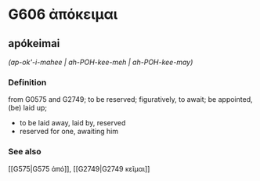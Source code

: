 # G606 ἀπόκειμαι

## apókeimai

_(ap-ok'-i-mahee | ah-POH-kee-meh | ah-POH-kee-may)_

### Definition

from G0575 and G2749; to be reserved; figuratively, to await; be appointed, (be) laid up; 

- to be laid away, laid by, reserved
- reserved for one, awaiting him

### See also

[[G575|G575 ἀπό]], [[G2749|G2749 κεῖμαι]]
